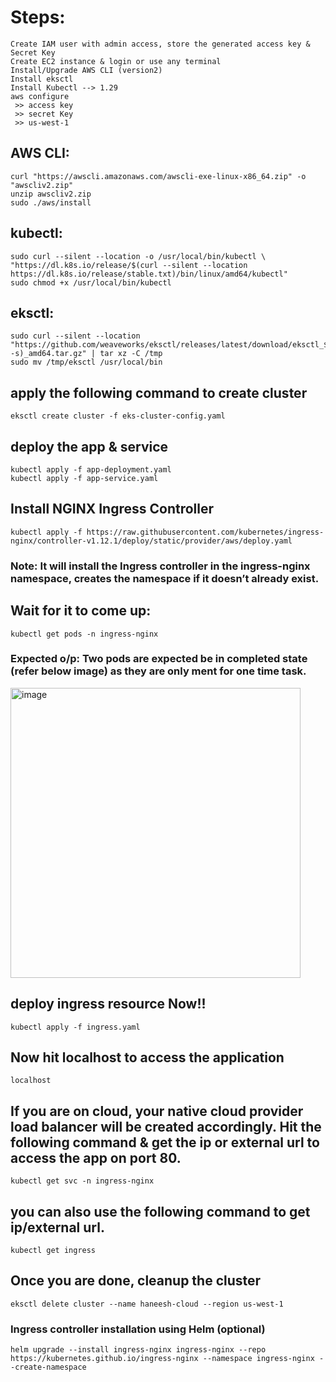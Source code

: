 # Steps:
```
Create IAM user with admin access, store the generated access key & Secret Key
Create EC2 instance & login or use any terminal
Install/Upgrade AWS CLI (version2)
Install eksctl
Install Kubectl --> 1.29
aws configure
 >> access key 
 >> secret Key
 >> us-west-1
```

## AWS CLI:
```
curl "https://awscli.amazonaws.com/awscli-exe-linux-x86_64.zip" -o "awscliv2.zip"
unzip awscliv2.zip
sudo ./aws/install
```

## kubectl:
```
sudo curl --silent --location -o /usr/local/bin/kubectl \
"https://dl.k8s.io/release/$(curl --silent --location https://dl.k8s.io/release/stable.txt)/bin/linux/amd64/kubectl"
sudo chmod +x /usr/local/bin/kubectl
```

## eksctl:
```
sudo curl --silent --location "https://github.com/weaveworks/eksctl/releases/latest/download/eksctl_$(uname -s)_amd64.tar.gz" | tar xz -C /tmp
sudo mv /tmp/eksctl /usr/local/bin
```

## apply the following command to create cluster
```
eksctl create cluster -f eks-cluster-config.yaml
```

## deploy the app & service 
```
kubectl apply -f app-deployment.yaml
kubectl apply -f app-service.yaml
```

## Install NGINX Ingress Controller
```
kubectl apply -f https://raw.githubusercontent.com/kubernetes/ingress-nginx/controller-v1.12.1/deploy/static/provider/aws/deploy.yaml
```
### Note: It will install the Ingress controller in the ingress-nginx namespace, creates the namespace if it doesn’t already exist.

## Wait for it to come up:
```
kubectl get pods -n ingress-nginx
```
### Expected o/p: Two pods are expected be in completed state (refer below image) as they are only ment for one time task.

<img width="464" alt="image" src="https://github.com/user-attachments/assets/17c6e59a-67a8-42b0-918e-acb1c9d46739" />


## deploy ingress resource Now!!
```
kubectl apply -f ingress.yaml
```

## Now hit localhost to access the application
```
localhost
```

## If you are on cloud, your native cloud provider load balancer will be created accordingly. Hit the following command & get the ip or external url to access the app on port 80.
```
kubectl get svc -n ingress-nginx
```
## you can also use the following command to get ip/external url.
```
kubectl get ingress
```

## Once you are done, cleanup the cluster 
```
eksctl delete cluster --name haneesh-cloud --region us-west-1
```

### Ingress controller installation using Helm (optional)
```
helm upgrade --install ingress-nginx ingress-nginx --repo https://kubernetes.github.io/ingress-nginx --namespace ingress-nginx --create-namespace
```
